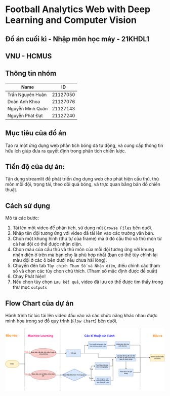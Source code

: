 
# Football Analytics Web with Deep Learning and Computer Vision

## Đồ án cuối kì - Nhập môn học máy - 21KHDL1
## VNU - HCMUS

## Thông tin nhóm
| Name              | ID       |
|-------------------|----------|
| Trần Nguyên Huân  | 21127050 |
| Doãn Anh Khoa   | 21127076 |
| Nguyễn Minh Quân   | 21127143 |
| Nguyễn Phát Đạt   | 21127240 |

## Mục tiêu của đồ án
Tạo ra một ứng dụng web phân tích bóng đá tự động, và cung cấp thông tin hữu ích giúp đưa ra quyết định trong phân tích chiến lược.

## Tiến độ của dự án:
Tận dụng streamlit để phát triển ứng dụng web cho phát hiện cầu thủ, thủ môn mỗi đội, trọng tài, theo dõi quả bóng, và trực quan bằng bản đồ chiến thuật.

## Cách sử dụng
Mô tả các bước:
1. Tải lên một video để phân tích, sử dụng nút `Browse Files` bên dưới.
2. Nhập tên đội tương ứng với video đã tải lên vào các trường văn bản.
3. Chọn một khung hình (thứ tự của frame) mà ở đó cầu thủ và thủ môn từ cả hai đội có thể được nhận diện.
4. Chọn màu của cầu thủ và thủ môn của mỗi đội tương ứng với khung nhận diện ở trên mà bạn cho là phù hợp nhất (bạn có thể tùy chình lại màu đội ở các ô bên dưới nếu chưa hài lòng).
5. Chuyển đến tab `Tùy chỉnh Tham Số và Nhận diện`, điều chỉnh các tham số và chọn các tùy chọn chú thích. (Tham số mặc định được đề xuất)
6. Chạy Phát hiện!
7. Nếu chọn tùy chọn `Lưu kết quả`, video đã lưu có thể được tìm thấy trong thư mục `outputs`

## Flow Chart của dự án
Hành trình từ lúc tải lên video đầu vào và các chức năng khác nhau được minh họa trong sơ đồ quy trình (`Flow Chart`) bên dưới.

![Flow Chart](https://raw.githubusercontent.com/knightstark7/FootBall-Analytics-with-Deep-Learning-and-Computer-Vision/main/Flow%20Chart.png?token=GHSAT0AAAAAACRBG4ZFVO7PT4YOFJF4KMOAZRXF4WA)